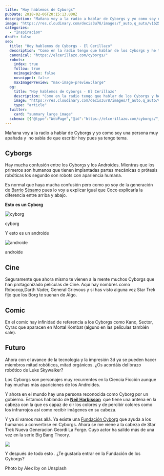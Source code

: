 ```yaml
---
title: "Hoy hablemos de Cyborgs"
pubDate: 2018-02-06T20:15:13.000Z
description: "Mañana voy a la radio a hablar de Cyborgs y yo como soy una persona muy apañada y  no sabía de que escribir hoy pues ya tengo tema."
image: "https://res.cloudinary.com/decis3u78/images/f_auto,q_auto/v1625696785/cyborgs_h30kp7_65139f73_65123540/cyborgs_h30kp7_65139f73_65123540.jpg?_i=AA"
categories:
  - "Inspiracion"
draft: false
seo:
  title: "Hoy hablemos de Cyborgs - El Cerillazo"
  description: "Como en la radio tengo que hablar de los Cyborgs y he tenido que documentarme un poco pues ya de paso me he escrito este artículo. ¿Sabes la diferencia entre un Cyborg y un Androide? ¿Sabes que ya hay un humano oficialmente considerado Cyborg? ¿Sabes los Cyborgs tienen una Fundación?"
  canonical: "https://elcerillazo.com/cyborgs/"
  robots:
    index: true
    follow: true
    noimageindex: false
    nosnippet: false
    maxImagePreview: "max-image-preview:large"
  og:
    title: "Hoy hablemos de Cyborgs - El Cerillazo"
    description: "Como en la radio tengo que hablar de los Cyborgs y he tenido que documentarme un poco pues ya de paso me he escrito este artículo. ¿Sabes la diferencia entre un Cyborg y un Androide? ¿Sabes que ya hay un humano oficialmente considerado Cyborg? ¿Sabes los Cyborgs tienen una Fundación?"
    image: "https://res.cloudinary.com/decis3u78/images/f_auto,q_auto/v1625696785/cyborgs_h30kp7_65139f73_65123540/cyborgs_h30kp7_65139f73_65123540.jpg?_i=AA"
    type: "article"
  twitter:
    card: "summary_large_image"
  schema: [{"@type":"WebPage","@id":"https://elcerillazo.com/cyborgs/","url":"https://elcerillazo.com/cyborgs/","name":"Hoy hablemos de Cyborgs - El Cerillazo","isPartOf":{"@id":"https://elcerillazo.com/#website"},"primaryImageOfPage":{"@id":"https://elcerillazo.com/cyborgs/#primaryimage"},"image":{"@id":"https://elcerillazo.com/cyborgs/#primaryimage"},"thumbnailUrl":"https://res.cloudinary.com/decis3u78/images/f_auto,q_auto/v1625696785/cyborgs_h30kp7_65139f73_65123540/cyborgs_h30kp7_65139f73_65123540.jpg?_i=AA","datePublished":"2018-02-06T21:15:13+00:00","dateModified":"2020-08-08T16:41:27+00:00","author":{"@id":"https://elcerillazo.com/#/schema/person/368d5b496aeaf077b307f248a72abcd9"},"description":"Como en la radio tengo que hablar de los Cyborgs y he tenido que documentarme un poco pues ya de paso me he escrito este artículo. ¿Sabes la diferencia entre un Cyborg y un Androide? ¿Sabes que ya hay un humano oficialmente considerado Cyborg? ¿Sabes los Cyborgs tienen una Fundación?","breadcrumb":{"@id":"https://elcerillazo.com/cyborgs/#breadcrumb"},"inLanguage":"es","potentialAction":[{"@type":"ReadAction","target":["https://elcerillazo.com/cyborgs/"]}]},{"@type":"ImageObject","inLanguage":"es","@id":"https://elcerillazo.com/cyborgs/#primaryimage","url":"https://res.cloudinary.com/decis3u78/images/f_auto,q_auto/v1625696785/cyborgs_h30kp7_65139f73_65123540/cyborgs_h30kp7_65139f73_65123540.jpg?_i=AA","contentUrl":"https://res.cloudinary.com/decis3u78/images/f_auto,q_auto/v1625696785/cyborgs_h30kp7_65139f73_65123540/cyborgs_h30kp7_65139f73_65123540.jpg?_i=AA","width":1024,"height":683,"caption":"cyborgs"},{"@type":"BreadcrumbList","@id":"https://elcerillazo.com/cyborgs/#breadcrumb","itemListElement":[{"@type":"ListItem","position":1,"name":"Portada","item":"https://elcerillazo.com/"},{"@type":"ListItem","position":2,"name":"Hoy hablemos de Cyborgs"}]},{"@type":"WebSite","@id":"https://elcerillazo.com/#website","url":"https://elcerillazo.com/","name":"El Cerillazo","description":"De pequeño hacía hogueras y jugaba con cerillas","potentialAction":[{"@type":"SearchAction","target":{"@type":"EntryPoint","urlTemplate":"https://elcerillazo.com/?s={search_term_string}"},"query-input":{"@type":"PropertyValueSpecification","valueRequired":true,"valueName":"search_term_string"}}],"inLanguage":"es"},{"@type":"Person","@id":"https://elcerillazo.com/#/schema/person/368d5b496aeaf077b307f248a72abcd9","name":"montywp","url":"https://elcerillazo.com/author/montywp/"}]
---
```


Mañana voy a la radio a hablar de Cyborgs y yo como soy una persona muy apañada y  no sabía de que escribir hoy pues ya tengo tema.

## Cyborgs

Hay mucha confusión entre los Cyborgs y los Androides. Mientras que los primeros son humanos que tienen implantadas partes mecánicas o prótesis robóticas los segundo son robots con apariencia humana.

Es normal que haya mucha confusión pero como yo soy de la generación de [Barrio Sésamo](https://es.wikipedia.org/wiki/Barrio_S%C3%A9samo) pues lo voy a explicar igual que Coco explicaría la diferencia entre arriba y abajo.

**Esto es un Cyborg**

![cyborg](https://res.cloudinary.com/decis3u78/images/w_718,h_403,c_scale/f_auto,q_auto/v1535968418/cyborg_rzxblv/cyborg_rzxblv.jpg?_i=AA)

cyborg

Y esto es un androide

![androide](https://res.cloudinary.com/decis3u78/images/w_1024,h_768,c_scale/f_auto,q_auto/v1535968417/androide_chaxdz/androide_chaxdz.jpg?_i=AA)

androide

## Cine

Seguramente que ahora mismo te vienen a la mente muchos Cyborgs que han protagonizado películas de Cine. Aquí hay nombres como Robocop,Darth Vader, General Grievous y si has visto alguna vez Star Trek fijo que los Borg te suenan de Algo.

## Comic

En el comic hay infinidad de referencia a los Cyborgs como Kano, Sector, Cyrax que aparacen en Mortal Kombat (alguno en las películas también sale).

## Futuro

Ahora con el avance de la tecnología y la impresión 3d ya se pueden hacer miembros mitad robóticos, mitad orgánicos. ¿Os acordáis del brazo robótico de Luke Skywalker?

Los Cyborgs son personajes muy recurrentes en la Ciencia Ficción aunque hay muchas más apariciones de los Androides.

Y ahora en el mundo hay una persona reconocida como Cyborg por un gobierno. Estamos hablando de **[Neil Harbisson](https://es.wikipedia.org/wiki/Neil_Harbisson)**  que tiene una antena en la cabeza con la que es capaz de oir los colores y de percibir colores como los infrarrojos así como recibir imágenes en su cabeza.

Y ya si vamos mas allá. Ya existe una [Fundación Cyborg](https://en.wikipedia.org/wiki/Cyborg_Foundation) que ayuda a los humanos a convertirse en Cyborgs. Ahora se me viene a la cabeza de Star Trek Nueva Generacion Geordi La Forge. Cuyo actor ha salido más de una vez en la serie Big Bang Theory.

![](https://res.cloudinary.com/decis3u78/images/w_322,h_268,c_scale/f_auto,q_auto/v1535968416/la-forge-322x268_mo25at/la-forge-322x268_mo25at.jpg?_i=AA)

Y después de todo esto . ¿Te gustaría entrar en la Fundación de los Cyborgs?

Photo by Alex Iby on Unsplash